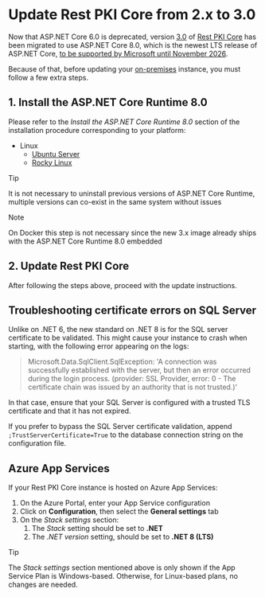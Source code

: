﻿# Update Rest PKI Core from 2.x to 3.0

Now that ASP.NET Core 6.0 is deprecated, version [3.0](../changelog.md#v3-0-0) of [Rest PKI Core](../index.md) has been migrated to use ASP.NET Core 8.0, which is
the newest LTS release of ASP.NET Core, [to be supported by Microsoft until November 2026](https://dotnet.microsoft.com/platform/support/policy/dotnet-core#lifecycle).

Because of that, before updating your [on-premises](index.md) instance, you must follow a few extra steps.

## 1. Install the ASP.NET Core Runtime 8.0

Please refer to the *Install the ASP.NET Core Runtime 8.0* section of the installation procedure corresponding to your platform:

<!-- [Windows Server](windows/install.md#install-aspnet-core) -->
* Linux
  * [Ubuntu Server](linux/install-ubuntu.md#install-aspnet-core)
  * [Rocky Linux](linux/install-rocky.md#install-aspnet-core)

> [!TIP]
> It is not necessary to uninstall previous versions of ASP.NET Core Runtime, multiple versions can co-exist in the same system without issues

> [!NOTE]
> On Docker this step is not necessary since the new 3.x image already ships with the ASP.NET Core Runtime 8.0 embedded

## 2. Update Rest PKI Core

After following the steps above, proceed with the update instructions.

## Troubleshooting certificate errors on SQL Server

Unlike on .NET 6, the new standard on .NET 8 is for the SQL server certificate to be validated. This might cause your instance to crash
when starting, with the following error appearing on the logs:

> Microsoft.Data.SqlClient.SqlException: 'A connection was successfully established with the server, but then an error occurred during the login process. (provider: SSL Provider, error: 0 - The certificate chain was issued by an authority that is not trusted.)'

In that case, ensure that your SQL Server is configured with a trusted TLS certificate and that it has not expired.

If you prefer to bypass the SQL Server certificate validation, append `;TrustServerCertificate=True` to the database connection string on the configuration file.

## Azure App Services

If your Rest PKI Core instance is hosted on Azure App Services:

1. On the Azure Portal, enter your App Service configuration
1. Click on **Configuration**, then select the **General settings** tab
1. On the *Stack settings* section:
   1. The *Stack* setting should be set to **.NET**
   1. The *.NET version* setting, should be set to **.NET 8 (LTS)**

> [!TIP]
> The *Stack settings* section mentioned above is only shown if the App Service Plan is Windows-based. Otherwise, for Linux-based plans, no changes are needed.
